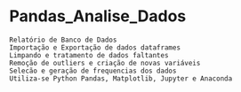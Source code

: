 # Pandas_Analise_Dados
    Relatório de Banco de Dados
    Importação e Exportação de dados dataframes
    Limpando e tratamento de dados faltantes
    Remoção de outliers e criação de novas variáveis
    Selecão e geração de frequencias dos dados
    Utiliza-se Python Pandas, Matplotlib, Jupyter e Anaconda
